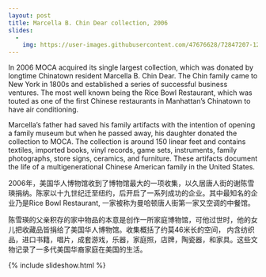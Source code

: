 ```yaml
---
layout: post
title: Marcella B. Chin Dear collection, 2006
slides:
  -
    img: https://user-images.githubusercontent.com/47676628/72847207-12f0dc00-3c70-11ea-9c02-fb51a03fcf93.jpg
---
```


In 2006 MOCA acquired its single largest collection, which was donated by longtime Chinatown resident Marcella B. Chin Dear.  The Chin family came to New York in 1800s and established a series of successful business ventures.  The most well known being the Rice Bowl Restaurant, which was touted as one of the first Chinese restaurants in Manhattan’s Chinatown to have air conditioning. 
  
Marcella’s father had saved his family artifacts with the intention of opening a family museum but when he passed away, his daughter donated the collection to MOCA.  The collection is around 150 linear feet and contains textiles, imported books, vinyl records, game sets, instruments, family photographs, store signs, ceramics, and furniture. These artifacts document the life of a multigenerational Chinese American family in the United States. 

2006年，美国华人博物馆收到了博物馆最大的一项收集，以久居唐人街的谢陈雪瑛捐纳。陈家以十九世纪迁至纽约，后开启了一系列成功的企业。其中最知名的企业乃是Rice Bowl Restaurant, 一家被称为曼哈顿唐人街第一家又空调的中餐馆。

陈雪瑛的父亲积存的家中物品的本意是创作一所家庭博物馆，可他过世时，他的女儿把收藏品皆捐给了美国华人博物馆。收集概括了约莫46米长的空间， 内含纺织品，进口书籍，唱片，成套游戏，乐器，家庭照，店牌，陶瓷器，和家具。这些文物记录了一多代美国华裔家庭在美国的生活。

{% include slideshow.html %}
